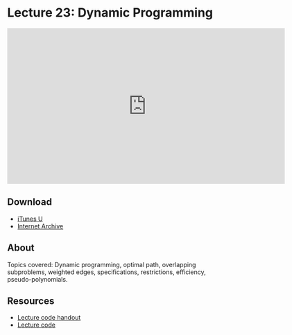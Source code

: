 # Lecture 23: Dynamic Programming

<iframe width="640" height="360" src="http://www.youtube.com/embed/lFngfmE9RCc?feature=player_detailpage" frameborder="0" allowfullscreen></iframe>

## Download

- [iTunes U](http://itunes.apple.com/us/itunes-u/lecture-23-dynamic-programming/id499270153?i=110101052)
- [Internet Archive](http://www.archive.org/download/MIT6.00SCS11/MIT6_00SCS11_lec23_300k.mp4)

## About

Topics covered: Dynamic programming, optimal path, overlapping subproblems, weighted edges, specifications, restrictions, efficiency, pseudo-polynomials.

## Resources

- [Lecture code handout](http://ocw.mit.edu/courses/electrical-engineering-and-computer-science/6-00sc-introduction-to-computer-science-and-programming-spring-2011/unit-3/lecture-23-dynamic-programming/MIT6_00SCS11_lec23.pdf)
- [Lecture code](http://ocw.mit.edu/courses/electrical-engineering-and-computer-science/6-00sc-introduction-to-computer-science-and-programming-spring-2011/unit-3/lecture-23-dynamic-programming/lec23.py)
